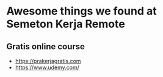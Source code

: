 # Awesome things we found at Semeton Kerja Remote

## Gratis online course

- https://prakerjagratis.com
- https://www.udemy.com/
